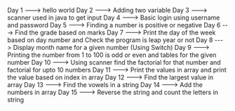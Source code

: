 Day 1 ---> hello world
Day 2 ---> Adding two variable 
Day 3 ---> scanner used in java to get input
Day 4 ---> Basic login using username and password
Day 5 ---> Finding a number is positive or negative
Day 6 ---> Find the grade based on marks
Day 7 ---> Print the day of the week based on day number and
          Check the program is leap year or not
Day 8 ---> Display month name for a given number (Using Switch)
Day 9 ---> Printing the number from 1 to 100 is odd or even and 
          tables for the given number 
Day 10 ---> Using scanner find the factorial for that number and
          factorial for upto 10 numbers
Day 11 ---> Print the values in array and 
          print the value based on index in array
Day 12 ---> Find the largest value in array
Day 13 ---> Find the vowels in a string 
Day 14 ---> Add the numbers in array
Day 15 ---> Reverse the string and count the letters in string

